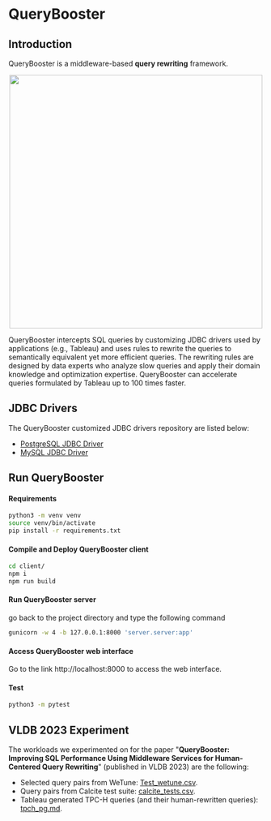 # QueryBooster

## Introduction
QueryBooster is a middleware-based **query rewriting** framework.

<p align="center">
  <img src="https://github.com/ISG-ICS/QueryBooster/blob/main/pub/framework.png" width="500">
</p>

QueryBooster intercepts SQL queries by customizing JDBC drivers used by applications (e.g., Tableau) and uses rules to rewrite the queries to semantically equivalent yet more efficient queries. The rewriting rules are designed by data experts who analyze slow queries and apply their domain knowledge and optimization expertise. QueryBooster can accelerate queries formulated by Tableau up to 100 times faster.

## JDBC Drivers

The QueryBooster customized JDBC drivers repository are listed below:

 - [PostgreSQL JDBC Driver](https://github.com/ISG-ICS/smart-pgjdbc)
 - [MySQL JDBC Driver](https://github.com/ISG-ICS/smart-mysql-connector-j)

## Run QueryBooster

#### Requirements
```bash
python3 -m venv venv
source venv/bin/activate
pip install -r requirements.txt
```

#### Compile and Deploy QueryBooster client
```bash
cd client/
npm i
npm run build
```

#### Run QueryBooster server
go back to the project directory and type the following command
```bash
gunicorn -w 4 -b 127.0.0.1:8000 'server.server:app'
```

#### Access QueryBooster web interface
Go to the link http://localhost:8000 to access the web interface.


#### Test
```bash
python3 -m pytest
```

## VLDB 2023 Experiment
The workloads we experimented on for the paper "**QueryBooster: Improving SQL Performance Using Middleware Services for Human-Centered Query Rewriting**" (published in VLDB 2023) are the following:
 - Selected query pairs from WeTune: [Test_wetune.csv](https://github.com/ISG-ICS/QueryBooster/blob/main/experiments/Test_wetune.csv).
 - Query pairs from Calcite test suite: [calcite_tests.csv](https://github.com/ISG-ICS/QueryBooster/blob/main/experiments/calcite_tests.csv).
 - Tableau generated TPC-H queries (and their human-rewritten queries): [tpch_pg.md](https://github.com/ISG-ICS/QueryBooster/blob/main/experiments/tpch_pg.md).
